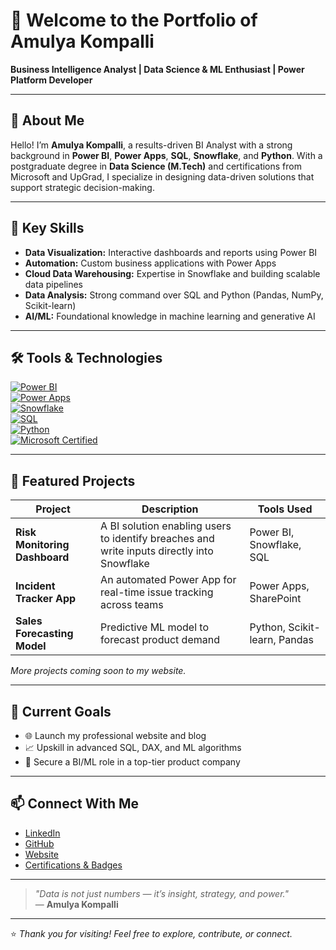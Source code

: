 # 👋 Welcome to the Portfolio of Amulya Kompalli

**Business Intelligence Analyst | Data Science & ML Enthusiast | Power Platform Developer**

---

## 🚀 About Me

Hello! I’m **Amulya Kompalli**, a results-driven BI Analyst with a strong background in **Power BI**, **Power Apps**, **SQL**, **Snowflake**, and **Python**. With a postgraduate degree in **Data Science (M.Tech)** and certifications from Microsoft and UpGrad, I specialize in designing data-driven solutions that support strategic decision-making.

---

## 🧠 Key Skills

- **Data Visualization:** Interactive dashboards and reports using Power BI  
- **Automation:** Custom business applications with Power Apps  
- **Cloud Data Warehousing:** Expertise in Snowflake and building scalable data pipelines  
- **Data Analysis:** Strong command over SQL and Python (Pandas, NumPy, Scikit-learn)  
- **AI/ML:** Foundational knowledge in machine learning and generative AI  

---

## 🛠️ Tools & Technologies

[![Power BI](https://img.shields.io/badge/Power%20BI-F2C811?style=flat-square&logo=Power%20BI&logoColor=black)](https://powerbi.microsoft.com/)  
[![Power Apps](https://img.shields.io/badge/Power%20Apps-742774?style=flat-square&logo=Power%20Apps&logoColor=white)](https://powerapps.microsoft.com/)  
[![Snowflake](https://img.shields.io/badge/Snowflake-29B5E8?style=flat-square&logo=Snowflake&logoColor=white)](https://www.snowflake.com/)  
[![SQL](https://img.shields.io/badge/SQL-4479A1?style=flat-square&logo=postgresql&logoColor=white)](https://www.postgresql.org/)  
[![Python](https://img.shields.io/badge/Python-3776AB?style=flat-square&logo=python&logoColor=white)](https://www.python.org/)  
[![Microsoft Certified](https://img.shields.io/badge/Microsoft%20Certified-0078D4?style=flat-square&logo=Microsoft&logoColor=white)](https://learn.microsoft.com/en-us/users/AMULYAKOMPALLI-2755/credentials/4AF9CCD1432C8550?ref=https%3A%2F%2Fwww.linkedin.com%2F)

---

## 📂 Featured Projects

| Project | Description | Tools Used |
|--------|-------------|------------|
| **Risk Monitoring Dashboard** | A BI solution enabling users to identify breaches and write inputs directly into Snowflake | Power BI, Snowflake, SQL |
| **Incident Tracker App** | An automated Power App for real-time issue tracking across teams | Power Apps, SharePoint |
| **Sales Forecasting Model** | Predictive ML model to forecast product demand | Python, Scikit-learn, Pandas |

*More projects coming soon to my website.*

---

## 🎯 Current Goals

- 🌐 Launch my professional website and blog  
- 📈 Upskill in advanced SQL, DAX, and ML algorithms  
- 💼 Secure a BI/ML role in a top-tier product company  

---

## 📫 Connect With Me

- [LinkedIn](https://www.linkedin.com/in/amulya-kompalli-7b143a342)  
- [GitHub](https://github.com/amulyatheanalyst)  
- [Website](https://amulyatheanalyst.github.io/)  
- [Certifications & Badges](https://learn.microsoft.com/en-us/users/AMULYAKOMPALLI-2755/credentials/4AF9CCD1432C8550?ref=https%3A%2F%2Fwww.linkedin.com%2F)

---

> _"Data is not just numbers — it’s insight, strategy, and power."_  
> — **Amulya Kompalli**

---

⭐ *Thank you for visiting! Feel free to explore, contribute, or connect.*
